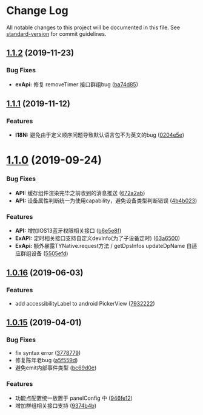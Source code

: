 # Change Log

All notable changes to this project will be documented in this file. See [standard-version](https://github.com/conventional-changelog/standard-version) for commit guidelines.

<a name="1.1.2"></a>
## [1.1.2](http://code.registry.wgine.com/TuyaRN/tuya-native-kit/compare/v1.1.1...v1.1.2) (2019-11-23)


### Bug Fixes

* **exApi:** 修复 removeTimer 接口群组bug ([ba74d85](ba74d85))



<a name="1.1.1"></a>
## [1.1.1](http://code.registry.wgine.com/TuyaRN/tuya-native-kit/compare/v1.1.0...v1.1.1) (2019-11-12)


### Features

* **I18N:** 避免由于定义顺序问题导致默认语言包不为英文的bug ([0204e5e](0204e5e))



<a name="1.1.0"></a>
# [1.1.0](http://code.registry.wgine.com/TuyaRN/tuya-native-kit/compare/v1.0.16...v1.1.0) (2019-09-24)


### Bug Fixes

* **API:** 缓存组件渲染完毕之前收到的消息推送 ([672a2ab](672a2ab))
* **API:** 设备属性判断统一为使用capability，避免设备类型判断错误 ([4b4b023](4b4b023))


### Features

* **API:** 增加IOS13蓝牙权限相关接口 ([b6e5e8f](b6e5e8f))
* **ExAPI:** 定时相关接口支持自定义devInfo(为了子设备定时) ([63a6500](63a6500))
* **ExApi:** 额外暴露TYNative.request方法 / getDpsInfos updateDpName 自适应群组设备 ([5505efd](5505efd))



<a name="1.0.16"></a>
## [1.0.16](http://code.registry.wgine.com/TuyaRN/tuya-native-kit/compare/v1.0.15...v1.0.16) (2019-06-03)


### Features

* add accessibilityLabel to android PickerView ([7932222](7932222))



<a name="1.0.15"></a>
## [1.0.15](http://code.registry.wgine.com/TuyaRN/tuya-native-kit/compare/v1.0.13...v1.0.15) (2019-04-01)


### Bug Fixes

* fix syntax error ([3778779](3778779))
* 修复陈年老bug ([a5f559d](a5f559d))
* 避免emit内部事件类型 ([bc69d0e](bc69d0e))


### Features

* 功能点配置统一放置于 panelConfig 中 ([946fe12](946fe12))
* 增加群组相关接口支持 ([9374b4b](9374b4b))

